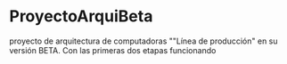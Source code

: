 # ProyectoArquiBeta
proyecto de arquitectura de computadoras ""Línea de producción" en su versión BETA. Con las primeras dos etapas funcionando
